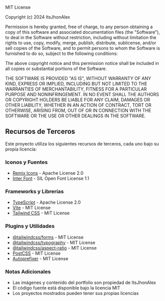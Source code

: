 MIT License

Copyright (c) 2024 ItsJhonAlex

Permission is hereby granted, free of charge, to any person obtaining a copy
of this software and associated documentation files (the "Software"), to deal
in the Software without restriction, including without limitation the rights
to use, copy, modify, merge, publish, distribute, sublicense, and/or sell
copies of the Software, and to permit persons to whom the Software is
furnished to do so, subject to the following conditions:

The above copyright notice and this permission notice shall be included in all
copies or substantial portions of the Software.

THE SOFTWARE IS PROVIDED "AS IS", WITHOUT WARRANTY OF ANY KIND, EXPRESS OR
IMPLIED, INCLUDING BUT NOT LIMITED TO THE WARRANTIES OF MERCHANTABILITY,
FITNESS FOR A PARTICULAR PURPOSE AND NONINFRINGEMENT. IN NO EVENT SHALL THE
AUTHORS OR COPYRIGHT HOLDERS BE LIABLE FOR ANY CLAIM, DAMAGES OR OTHER
LIABILITY, WHETHER IN AN ACTION OF CONTRACT, TORT OR OTHERWISE, ARISING FROM,
OUT OF OR IN CONNECTION WITH THE SOFTWARE OR THE USE OR OTHER DEALINGS IN THE
SOFTWARE.

## Recursos de Terceros

Este proyecto utiliza los siguientes recursos de terceros, cada uno bajo su propia licencia:

### Iconos y Fuentes
- [Remix Icons](https://remixicon.com/) - Apache License 2.0
- [Inter Font](https://fonts.google.com/specimen/Inter) - SIL Open Font License 1.1

### Frameworks y Librerías
- [TypeScript](https://www.typescriptlang.org/) - Apache License 2.0
- [Vite](https://vitejs.dev/) - MIT License
- [Tailwind CSS](https://tailwindcss.com/) - MIT License

### Plugins y Utilidades
- [@tailwindcss/forms](https://github.com/tailwindlabs/tailwindcss-forms) - MIT License
- [@tailwindcss/typography](https://github.com/tailwindlabs/tailwindcss-typography) - MIT License
- [@tailwindcss/aspect-ratio](https://github.com/tailwindlabs/tailwindcss-aspect-ratio) - MIT License
- [PostCSS](https://postcss.org/) - MIT License
- [Autoprefixer](https://github.com/postcss/autoprefixer) - MIT License

### Notas Adicionales
- Las imágenes y contenido del portfolio son propiedad de ItsJhonAlex
- El código fuente está disponible bajo la licencia MIT
- Los proyectos mostrados pueden tener sus propias licencias